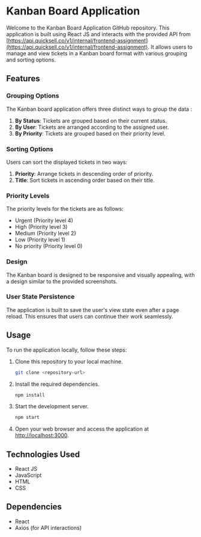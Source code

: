 # Kanban Board Application

Welcome to the Kanban Board Application GitHub repository. This application is built using React JS and interacts with the provided API from [https://api.quicksell.co/v1/internal/frontend-assignment](https://api.quicksell.co/v1/internal/frontend-assignment). It allows users to manage and view tickets in a Kanban board format with various grouping and sorting options.

## Features

### Grouping Options

The Kanban board application offers three distinct ways to group the data :

1. **By Status**: Tickets are grouped based on their current status.
2. **By User**: Tickets are arranged according to the assigned user.
3. **By Priority**: Tickets are grouped based on their priority level.

### Sorting Options

Users can sort the displayed tickets in two ways:

1. **Priority**: Arrange tickets in descending order of priority.
2. **Title**: Sort tickets in ascending order based on their title.

### Priority Levels

The priority levels for the tickets are as follows:

- Urgent (Priority level 4)
- High (Priority level 3)
- Medium (Priority level 2)
- Low (Priority level 1)
- No priority (Priority level 0)

### Design

The Kanban board is designed to be responsive and visually appealing, with a design similar to the provided screenshots.

### User State Persistence

The application is built to save the user's view state even after a page reload. This ensures that users can continue their work seamlessly.

## Usage

To run the application locally, follow these steps:

1. Clone this repository to your local machine.

   ```bash
   git clone <repository-url>
   ```

2. Install the required dependencies.

   ```bash
   npm install
   ```

3. Start the development server.

   ```bash
   npm start
   ```

4. Open your web browser and access the application at [http://localhost:3000](http://localhost:3000).

## Technologies Used

- React JS
- JavaScript
- HTML
- CSS

## Dependencies

- React
- Axios (for API interactions)
